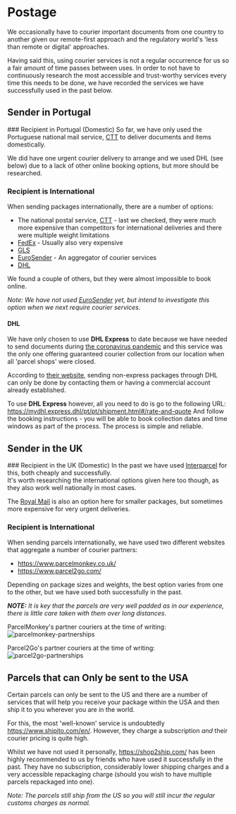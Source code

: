 # Postage

We occasionally have to courier important documents
from one country to another
given our remote-first approach and the regulatory
world's 'less than remote or digital' approaches.

Having said this, using courier services is not a regular occurrence for us
so a fair amount of time passes between uses.
In order to not have to continuously research the most accessible and
trust-worthy services every time this needs to be done, we have recorded
the services we have successfully used in the past below.

## Sender in Portugal

### Recipient in Portugal (Domestic)
So far, we have only used the Portuguese national mail service,
[CTT](https://www.ctt.pt/) to deliver documents and items domestically.

We did have one urgent courier delivery to arrange and we used DHL (see below)
due to a lack of other online booking options, but more should be researched.

### Recipient is International
When sending packages internationally, there are a number of options:
+ The national postal service, [CTT](https://www.ctt.pt/empresas/encomendas-e-correio/enviar/regras-e-cuidados-para-envios/envios-internacionais) - last
we checked, they were much more expensive than competitors for
international deliveries and there were multiple weight limitations
+ [FedEx](https://www.fedex.com/en-pt/home.html) - Usually also very expensive
+ [GLS](https://gls-group.eu/PT/pt/home)
+ [EuroSender](https://www.eurosender.com/) - An aggregator of courier services
+ [DHL](https://www.dhl.pt/)

We found a couple of others, but they were almost impossible to book online.

_Note: We have not used [EuroSender](https://www.eurosender.com/) yet, but
intend to investigate this option when we next require courier services_.

#### DHL
We have only chosen to use **DHL Express** to date because we have needed to
send documents during [the coronavirus pandemic](https://covid19.who.int/)
and this service was the only one offering guaranteed courier
collection from our location when all 'parcel shops' were closed.

According to [their website](https://www.logistics.dhl/pt-pt/home/obter-um-orcamento.html),
sending non-express packages through DHL can only be done by contacting them
or having a commercial account already established.

To use **DHL Express** however, all you need to do is go to the following URL:
https://mydhl.express.dhl/pt/pt/shipment.html#/rate-and-quote
And follow the booking instructions - you will be able to book collection dates
and time windows as part of the process.
The process is simple and reliable.

## Sender in the UK

### Recipient in the UK (Domestic)
In the past we have used [Interparcel](https://uk.interparcel.com/) for this,
both cheaply and successfully.  
It's worth researching the international options given here too though, as
they also work well nationally in most cases.

The [Royal Mail](https://www.royalmail.com/) is also an option here for
smaller packages, but sometimes more expensive for very urgent deliveries.


### Recipient is International
When sending parcels internationally, we have used two different websites that
aggregate a number of courier partners:
+ https://www.parcelmonkey.co.uk/
+ https://www.parcel2go.com/

Depending on package sizes and weights, the best option varies from one to the
other, but we have used both successfully in the past.

***NOTE:*** _It is key that the parcels are very well padded as in our
experience, there is little care taken with them over long distances_.

ParcelMonkey's partner couriers at the time of writing:
![parcelmonkey-partnerships](https://user-images.githubusercontent.com/4185328/87882463-0b7c7680-c9f8-11ea-9b3b-72a0995ed40e.png)

Parcel2Go's partner couriers at the time of writing:
![parcel2go-partnerships](https://user-images.githubusercontent.com/4185328/87882519-4a123100-c9f8-11ea-8cdf-a9e54e809b96.png)

## Parcels that can Only be sent to the USA
Certain parcels can only be sent to the US and there are a number of services
that will help you receive your package within the USA and then ship it to you
wherever you are in the world.

For this, the most 'well-known' service is undoubtedly https://www.shipito.com/en/.
However, they charge a subscription _and_ their courier pricing is quite high.

Whilst we have not used it personally, https://shop2ship.com/ has been highly
recommended to us by friends who have used it successfully in the past.
They have no subscription, considerably lower shipping charges and a very
accessible repackaging charge (should you wish to have multiple parcels
repackaged into one).

_Note: The parcels still ship from the US so you will still incur the regular
customs charges as normal._
